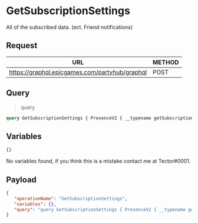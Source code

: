 # GetSubscriptionSettings

All of the subscribed data. (ect. Friend notifications)

## Request
| URL | METHOD |
| - | - |
| https://graphql.epicgames.com/partyhub/graphql | POST |

## Query
> query
```graphql
query GetSubscriptionSettings { PresenceV2 { __typename getSubscriptionSettings(namespace: "_") { __typename broadcast { __typename enabled } } } }
```

## Variables
```json
{}
```
No variables found, if you think this is a mistake contact me at Tector#0001.

## Payload
```json
{
   "operationName": "GetSubscriptionSettings",
   "variables": {},
   "query": "query GetSubscriptionSettings { PresenceV2 { __typename getSubscriptionSettings(namespace: \"_\") { __typename broadcast { __typename enabled } } } }"
}
```